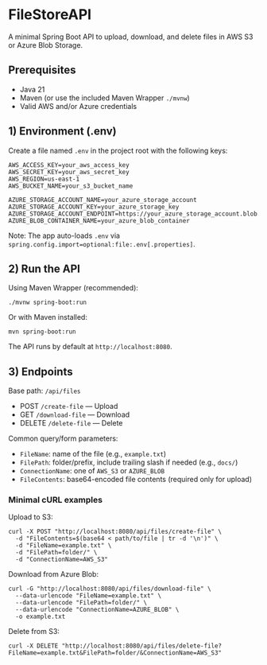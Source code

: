 # FileStoreAPI

A minimal Spring Boot API to upload, download, and delete files in AWS S3 or Azure Blob Storage.

## Prerequisites
- Java 21
- Maven (or use the included Maven Wrapper `./mvnw`)
- Valid AWS and/or Azure credentials

## 1) Environment (.env)
Create a file named `.env` in the project root with the following keys:

```
AWS_ACCESS_KEY=your_aws_access_key
AWS_SECRET_KEY=your_aws_secret_key
AWS_REGION=us-east-1
AWS_BUCKET_NAME=your_s3_bucket_name

AZURE_STORAGE_ACCOUNT_NAME=your_azure_storage_account
AZURE_STORAGE_ACCOUNT_KEY=your_azure_storage_key
AZURE_STORAGE_ACCOUNT_ENDPOINT=https://your_azure_storage_account.blob.core.windows.net
AZURE_BLOB_CONTAINER_NAME=your_azure_blob_container
```

Note: The app auto-loads `.env` via `spring.config.import=optional:file:.env[.properties]`.

## 2) Run the API
Using Maven Wrapper (recommended):

```
./mvnw spring-boot:run
```

Or with Maven installed:

```
mvn spring-boot:run
```

The API runs by default at `http://localhost:8080`.

## 3) Endpoints
Base path: `/api/files`

- POST `/create-file` — Upload
- GET `/download-file` — Download
- DELETE `/delete-file` — Delete

Common query/form parameters:
- `FileName`: name of the file (e.g., `example.txt`)
- `FilePath`: folder/prefix, include trailing slash if needed (e.g., `docs/`)
- `ConnectionName`: one of `AWS_S3` or `AZURE_BLOB`
- `FileContents`: base64-encoded file contents (required only for upload)

### Minimal cURL examples
Upload to S3:
```
curl -X POST "http://localhost:8080/api/files/create-file" \
  -d "FileContents=$(base64 < path/to/file | tr -d '\n')" \
  -d "FileName=example.txt" \
  -d "FilePath=folder/" \
  -d "ConnectionName=AWS_S3"
```

Download from Azure Blob:
```
curl -G "http://localhost:8080/api/files/download-file" \
  --data-urlencode "FileName=example.txt" \
  --data-urlencode "FilePath=folder/" \
  --data-urlencode "ConnectionName=AZURE_BLOB" \
  -o example.txt
```

Delete from S3:
```
curl -X DELETE "http://localhost:8080/api/files/delete-file?FileName=example.txt&FilePath=folder/&ConnectionName=AWS_S3"
```
